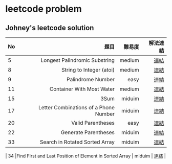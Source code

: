 # leetcode problem

## Johney's leetcode solution 

| No   |                                  題目 | 難易度 |                                                                 解法連結 |
| :--- | ------------------------------------: | -----: | -----------------------------------------------------------------------: |
| 5    |         Longest Palindromic Substring | medium |  [連結](https://github.com/johney4415/leetcode/blob/master/leetcode5.py) |
| 8    |              String to Integer (atoi) | medium |  [連結](https://github.com/johney4415/leetcode/blob/master/leetcode8.py) |
| 9    |                     Palindrome Number |   easy |  [連結](https://github.com/johney4415/leetcode/blob/master/leetcode9.py) |
| 11   |             Container With Most Water | medium | [連結](https://github.com/johney4415/leetcode/blob/master/leetcode11.py) |
| 15   |                                  3Sum | miduim | [連結](https://github.com/johney4415/leetcode/blob/master/leetcode15.py) |
| 17   | Letter Combinations of a Phone Number | miduim | [連結](https://github.com/johney4415/leetcode/blob/master/leetcode17.py) |
| 20   |                     Valid Parentheses |   easy | [連結](https://github.com/johney4415/leetcode/blob/master/leetcode20.py) |
| 22   |                     Generate Parentheses |   miduim | [連結](https://github.com/johney4415/leetcode/blob/master/leetcode22.py) |
| 33   |                     Search in Rotated Sorted Array   |   miduim | [連結](https://github.com/johney4415/leetcode/blob/master/leetcode33.py) |

| 34   |Find First and Last Position of Element in Sorted Array   |   miduim | [連結](https://github.com/johney4415/leetcode/blob/master/leetcode34.py) |
